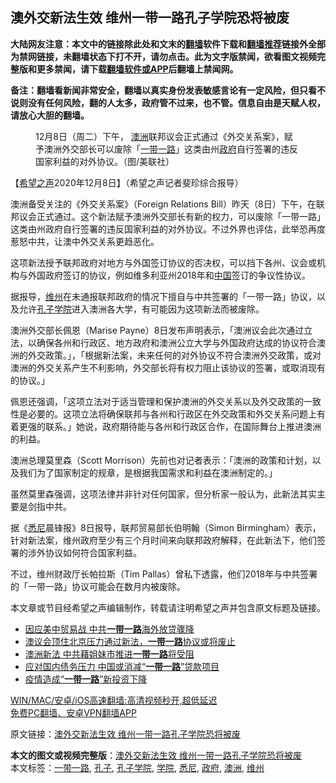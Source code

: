  <h2>澳外交新法生效 维州一带一路孔子学院恐将被废</h2> <p class="notice"><b>大陆网友注意：本文中的链接除此处和文末的<a href="https://github.com/bannedbook/fanqiang" >翻墙</a>软件下载和<a href="https://github.com/killgcd/justmysocks/blob/master/README.md">翻墙推荐</a>链接外全部为禁网链接，未翻墙状态下打不开，请勿点击。此为文字版禁闻，欲看图文视频完整版和更多禁闻，请下载<a href="https://github.com/bannedbook/fanqiang">翻墙软件或APP</a>后翻墙上禁闻网。</p><p>备注：翻墙看新闻非常安全，翻墙以真实身份发表敏感言论有一定风险，但只看不说则没有任何风险，翻的人太多，政府管不过来，也不管。信息自由是天赋人权，请放心大胆的翻墙。</b></p>  <div class="entry"> <figure><figcaption>12月8日（周二）下午， <a href="https://www.bannedbook.org/bnews/tag/%e6%be%b3%e6%b4%b2/" class="st_tag internal_tag" rel="tag" title="标签 澳洲 下的日志">澳洲</a>联邦议会正式通过《外交关系案》，赋予澳洲外交部长可以废除「<a href="https://www.bannedbook.org/bnews/tag/%e4%b8%80%e5%b8%a6%e4%b8%80%e8%b7%af/" class="st_tag internal_tag" rel="tag" title="标签 一带一路 下的日志">一带一路</a>」这类由州<a href="https://www.bannedbook.org/bnews/tag/%e6%94%bf%e5%ba%9c/" class="st_tag internal_tag" rel="tag" title="标签 政府 下的日志">政府</a>自行签署的违反国家利益的对外协议。（图/美联社）</figcaption></figure> <p>【<span class='wp_keywordlink_affiliate'><a href="https://www.soundofhope.org" title="希望之声" target="_blank">希望之声</a></span>2020年12月8日】（希望之声记者斐珍综合报导）</p> <p>澳洲备受关注的《外交关系案》（Foreign Relations Bill）昨天（8日）下午，在联邦议会正式通过。这个新法赋予澳洲外交部长有新的权力，可以废除「一带一路」这类由州政府自行签署的违反国家利益的对外协议。不过外界也评估，此举恐再度惹怒中共，让澳中外交关系更趋恶化。</p> <p>这项新法授予联邦政府对地方与外国签订协议的否决权，可以挡下各州、议会或机构与外国政府签订的协议，例如维多利亚州2018年和<span class='wp_keywordlink_affiliate'><a href="https://www.bannedbook.org/" title="中国" target="_blank">中国</a></span>签订的争议性协议。</p> <p>据报导，<a href="https://www.bannedbook.org/bnews/tag/%E7%BB%B4%E5%B7%9E/" class="st_tag internal_tag" rel="tag" title="标签 维州 下的日志">维州</a>在未通报联邦政府的情况下擅自与中共签署的「一带一路」协议，以及允许<a href="https://www.bannedbook.org/bnews/tag/%e5%ad%94%e5%ad%90%e5%ad%a6%e9%99%a2/" class="st_tag internal_tag" rel="tag" title="标签 孔子学院 下的日志">孔子学院</a>进入澳洲各大学，有可能因为这项新法而被废除。</p>  <p>澳洲外交部长佩恩（Marise Payne）8日发布声明表示，「澳洲议会此次通过立法，以确保各州和行政区、地方政府和澳洲公立大学与外国政府达成的协议符合澳洲的外交政策。」，「根据新法案，未来任何的对外协议不符合澳洲外交政策，或对澳洲的外交关系产生不利影响，外交部长将有权力阻止该协议的签署，或取消现有的协议。」</p> <p>佩恩还强调，「这项立法对于适当管理和保护澳洲的外交关系以及外交政策的一致性是必要的。这项立法将确保联邦与各州和行政区在外交政策和外交关系问题上有着更强的联系。」她说，政府期待能与各州和行政区合作，在国际舞台上推进澳洲的利益。</p> <p>澳洲总理莫里森（Scott Morrison）先前也对记者表示：「澳洲的政策和计划，以及我们为了国家制定的规章，是根据我国需求和利益在澳洲制定的。」</p> <p>虽然莫里森强调，这项法律并非针对任何国家，但分析家一般认为，此新法其实主要是剑指中共。</p>  <p>据《<a href="https://www.bannedbook.org/bnews/tag/%e6%82%89%e5%b0%bc/" class="st_tag internal_tag" rel="tag" title="标签 悉尼 下的日志">悉尼</a>晨锋报》8日报导，联邦贸易部长伯明翰（Simon Birmingham）表示，针对新法案，维州政府至少有三个月时间来向联邦政府解释，在此新法下，他们签署的涉外协议如何符合国家利益。</p> <p>不过，维州财政厅长帕拉斯（Tim Pallas）曾私下透露，他们2018年与中共签署的「一带一路」协议可能会在数月内被废除。</p> <p>本文章或节目经希望之声编辑制作，转载请注明希望之声并包含原文标题及链接。</p> <ul class='op-related-articles' title='相关阅读'> <li><a href='https://www.bannedbook.org/bnews/finance/20201209/1444408.html' target='_blank'>因应美中贸易战 中共<b>一带一路</b>海外放贷骤降</a></li> <li><a href='https://www.bannedbook.org/bnews/headline/20201209/1444320.html' target='_blank'>澳议会顶住北京压力通过新法，<b>一带一路</b>协议或将废止</a></li> <li><a href='https://www.bannedbook.org/bnews/cnnews/20201206/1442796.html' target='_blank'>澳洲新法 中共藉姐妹市推进<b>一带一路</b>将受阻</a></li> <li><a href='https://www.bannedbook.org/bnews/headline/20201125/1436481.html' target='_blank'>应对国内债务压力 中国或消减“<b>一带一路</b>”贷款项目</a></li> <li><a href='https://www.bannedbook.org/bnews/headline/20201124/1435901.html' target='_blank'>疫情造成“<b>一带一路</b>”新投资下降</a></li> </ul> <p class="texttj"> <a href="https://github.com/bannedbook/fanqiang/wiki/V2ray%E6%9C%BA%E5%9C%BA" target="_blank">WIN/MAC/安卓/iOS高速翻墙:高清视频秒开,超低延迟</a><br/> <a href="https://github.com/bannedbook/fanqiang/wiki/%E7%A6%81%E9%97%BB%E7%BD%91%E5%AE%89%E5%8D%93%E7%BF%BB%E5%A2%99%E6%96%B0%E9%97%BBAPP" target="_blank">免费PC翻墙、安卓VPN翻墙APP</a></p><p>原文链接：<a class="src_link"  href="https://www.soundofhope.org/post/451672" target="_blank">澳外交新法生效 维州一带一路孔子学院恐将被废</a></p> <a name='sharetosocial'></a>       <div><b>本文的图文或视频完整版</b>：<a href='https://www.bannedbook.org/bnews/comments/20201209/1444499.html'>澳外交新法生效 维州一带一路孔子学院恐将被废</a></div>  </div><!--END ENTRY--> <div class="postfooter"> <div>本文标签：<a href="https://www.bannedbook.org/bnews/tag/%e4%b8%80%e5%b8%a6%e4%b8%80%e8%b7%af/" rel="tag">一带一路</a>, <a href="https://www.bannedbook.org/bnews/tag/%e5%ad%94%e5%ad%90/" rel="tag">孔子</a>, <a href="https://www.bannedbook.org/bnews/tag/%e5%ad%94%e5%ad%90%e5%ad%a6%e9%99%a2/" rel="tag">孔子学院</a>, <a href="https://www.bannedbook.org/bnews/tag/%E5%AD%A6%E9%99%A2/" rel="tag">学院</a>, <a href="https://www.bannedbook.org/bnews/tag/%e6%82%89%e5%b0%bc/" rel="tag">悉尼</a>, <a href="https://www.bannedbook.org/bnews/tag/%e6%94%bf%e5%ba%9c/" rel="tag">政府</a>, <a href="https://www.bannedbook.org/bnews/tag/%e6%be%b3%e6%b4%b2/" rel="tag">澳洲</a>, <a href="https://www.bannedbook.org/bnews/tag/%E7%BB%B4%E5%B7%9E/" rel="tag">维州</a></div>  </div><!--END POSTFOOTER--> 
